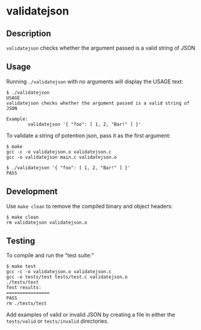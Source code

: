 # validatejson

## Description

`validatejson` checks whether the argument passed is a valid string of JSON

## Usage

Running `./validatejson` with no arguments will
display the USAGE text:

```
$ ./validatejson 
USAGE
validatejson checks whether the argument passed is a valid string of JSON

Example:
        validatejson '{ "foo": [ 1, 2, "Bar!" ] }'
```

To validate a string of potention json, pass it as the first argument:

```
$ make
gcc -c -o validatejson.o validatejson.c
gcc -o validatejson main.c validatejson.o

$ ./validatejson '{ "foo": [ 1, 2, "Bar!" ] }'
PASS
```

## Development

Use `make clean` to remove the compiled binary and object headers:

```
$ make clean
rm validatejson validatejson.o
```

## Testing

To compile and run the "test suite:"

```
$ make test
gcc -c -o validatejson.o validatejson.c
gcc -o tests/test tests/test.c validatejson.o
./tests/test
Test results:
================
PASS
rm ./tests/test
```

Add examples of valid or invalid JSON
by creating a file in either the `tests/valid`
or `tests/invalid` directories.
